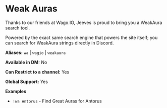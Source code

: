 # Weak Auras

Thanks to our friends at Wago.IO, Jeeves is proud to bring you a WeakAura search tool.

Powered by the exact same search engine that powers the site itself; you can search for WeakAura strings directly in Discord.

**Aliases:** `wa` | `wagio` | `weakaura`

**Available in DM:** No

**Can Restrict to a channel:** Yes

**Global Support:** Yes

**Examples**

* `!wa Antorus` - Find Great Auras for Antorus
